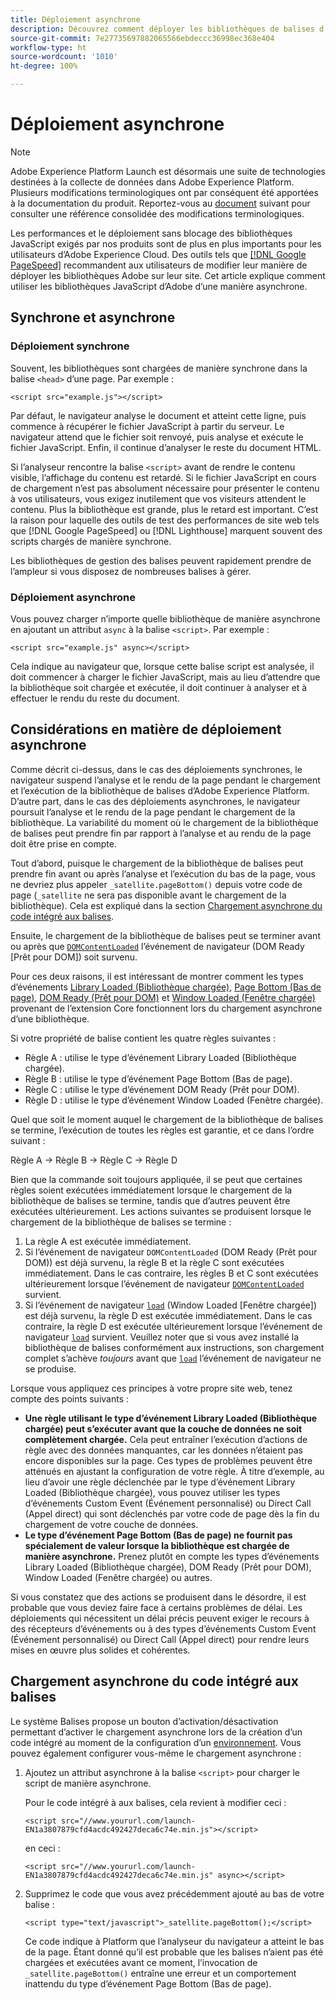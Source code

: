 ```yaml
---
title: Déploiement asynchrone
description: Découvrez comment déployer les bibliothèques de balises d’Adobe Experience Platform de manière asynchrone sur votre site web.
source-git-commit: 7e27735697882065566ebdeccc36998ec368e404
workflow-type: ht
source-wordcount: '1010'
ht-degree: 100%

---
```


# Déploiement asynchrone

>[!NOTE]
>
>Adobe Experience Platform Launch est désormais une suite de technologies destinées à la collecte de données dans Adobe Experience Platform. Plusieurs modifications terminologiques ont par conséquent été apportées à la documentation du produit. Reportez-vous au [document](../../term-updates.md) suivant pour consulter une référence consolidée des modifications terminologiques.

Les performances et le déploiement sans blocage des bibliothèques JavaScript exigés par nos produits sont de plus en plus importants pour les utilisateurs d’Adobe Experience Cloud. Des outils tels que [[!DNL Google PageSpeed]](https://developers.google.com/speed/pagespeed/insights/) recommandent aux utilisateurs de modifier leur manière de déployer les bibliothèques Adobe sur leur site. Cet article explique comment utiliser les bibliothèques JavaScript d’Adobe d’une manière asynchrone.

## Synchrone et asynchrone

### Déploiement synchrone

Souvent, les bibliothèques sont chargées de manière synchrone dans la balise `<head>` d’une page. Par exemple :

```markup
<script src="example.js"></script>
```

Par défaut, le navigateur analyse le document et atteint cette ligne, puis commence à récupérer le fichier JavaScript à partir du serveur. Le navigateur attend que le fichier soit renvoyé, puis analyse et exécute le fichier JavaScript. Enfin, il continue d’analyser le reste du document HTML.

Si l’analyseur rencontre la balise `<script>` avant de rendre le contenu visible, l’affichage du contenu est retardé. Si le fichier JavaScript en cours de chargement n’est pas absolument nécessaire pour présenter le contenu à vos utilisateurs, vous exigez inutilement que vos visiteurs attendent le contenu. Plus la bibliothèque est grande, plus le retard est important. C’est la raison pour laquelle des outils de test des performances de site web tels que [!DNL Google PageSpeed] ou [!DNL Lighthouse] marquent souvent des scripts chargés de manière synchrone.

Les bibliothèques de gestion des balises peuvent rapidement prendre de l’ampleur si vous disposez de nombreuses balises à gérer.

### Déploiement asynchrone

Vous pouvez charger n’importe quelle bibliothèque de manière asynchrone en ajoutant un attribut `async` à la balise `<script>`. Par exemple :

```markup
<script src="example.js" async></script>
```

Cela indique au navigateur que, lorsque cette balise script est analysée, il doit commencer à charger le fichier JavaScript, mais au lieu d’attendre que la bibliothèque soit chargée et exécutée, il doit continuer à analyser et à effectuer le rendu du reste du document.

## Considérations en matière de déploiement asynchrone

Comme décrit ci-dessus, dans le cas des déploiements synchrones, le navigateur suspend l’analyse et le rendu de la page pendant le chargement et l’exécution de la bibliothèque de balises d’Adobe Experience Platform. D’autre part, dans le cas des déploiements asynchrones, le navigateur poursuit l’analyse et le rendu de la page pendant le chargement de la bibliothèque. La variabilité du moment où le chargement de la bibliothèque de balises peut prendre fin par rapport à l’analyse et au rendu de la page doit être prise en compte.

Tout d’abord, puisque le chargement de la bibliothèque de balises peut prendre fin avant ou après l’analyse et l’exécution du bas de la page, vous ne devriez plus appeler `_satellite.pageBottom()` depuis votre code de page (`_satellite` ne sera pas disponible avant le chargement de la bibliothèque). Cela est expliqué dans la section [Chargement asynchrone du code intégré aux balises](#loading-the-tags-embed-code-asynchronously).

Ensuite, le chargement de la bibliothèque de balises peut se terminer avant ou après que [`DOMContentLoaded`](https://developer.mozilla.org/fr-FR/docs/Web/Events/DOMContentLoaded) l’événement de navigateur (DOM Ready [Prêt pour DOM]) soit survenu.

Pour ces deux raisons, il est intéressant de montrer comment les types d’événements [Library Loaded (Bibliothèque chargée)](../../extensions/web/core/overview.md#library-loaded-page-top), [Page Bottom (Bas de page)](../../extensions/web/core/overview.md#page-bottom), [DOM Ready (Prêt pour DOM)](../../extensions/web/core/overview.md#page-bottom) et [Window Loaded (Fenêtre chargée)](../../extensions/web/core/overview.md#window-loaded) provenant de l’extension Core fonctionnent lors du chargement asynchrone d’une bibliothèque.

Si votre propriété de balise contient les quatre règles suivantes :

* Règle A : utilise le type d’événement Library Loaded (Bibliothèque chargée).
* Règle B : utilise le type d’événement Page Bottom (Bas de page).
* Règle C : utilise le type d’événement DOM Ready (Prêt pour DOM).
* Règle D : utilise le type d’événement Window Loaded (Fenêtre chargée).

Quel que soit le moment auquel le chargement de la bibliothèque de balises se termine, l’exécution de toutes les règles est garantie, et ce dans l’ordre suivant :

Règle A → Règle B → Règle C → Règle D

Bien que la commande soit toujours appliquée, il se peut que certaines règles soient exécutées immédiatement lorsque le chargement de la bibliothèque de balises se termine, tandis que d’autres peuvent être exécutées ultérieurement. Les actions suivantes se produisent lorsque le chargement de la bibliothèque de balises se termine :

1. La règle A est exécutée immédiatement.
1. Si l’événement de navigateur `DOMContentLoaded` (DOM Ready (Prêt pour DOM)) est déjà survenu, la règle B et la règle C sont exécutées immédiatement. Dans le cas contraire, les règles B et C sont exécutées ultérieurement lorsque l’événement de navigateur [`DOMContentLoaded`](https://developer.mozilla.org/fr-FR/docs/Web/Events/DOMContentLoaded) survient.
1. Si l’événement de navigateur [`load`](https://developer.mozilla.org/fr-FR/docs/Web/Events/load) (Window Loaded [Fenêtre chargée]) est déjà survenu, la règle D est exécutée immédiatement. Dans le cas contraire, la règle D est exécutée ultérieurement lorsque l’événement de navigateur [`load`](https://developer.mozilla.org/fr-FR/docs/Web/Events/load) survient. Veuillez noter que si vous avez installé la bibliothèque de balises conformément aux instructions, son chargement complet s’achève *toujours* avant que [`load`](https://developer.mozilla.org/fr-FR/docs/Web/Events/load) l’événement de navigateur ne se produise.

Lorsque vous appliquez ces principes à votre propre site web, tenez compte des points suivants :

* **Une règle utilisant le type d’événement Library Loaded (Bibliothèque chargée) peut s’exécuter avant que la couche de données ne soit complètement chargée.** Cela peut entraîner l’exécution d’actions de règle avec des données manquantes, car les données n’étaient pas encore disponibles sur la page. Ces types de problèmes peuvent être atténués en ajustant la configuration de votre règle. À titre d’exemple, au lieu d’avoir une règle déclenchée par le type d’événement Library Loaded (Bibliothèque chargée), vous pouvez utiliser les types d’événements Custom Event (Événement personnalisé) ou Direct Call (Appel direct) qui sont déclenchés par votre code de page dès la fin du chargement de votre couche de données.
* **Le type d’événement Page Bottom (Bas de page) ne fournit pas spécialement de valeur lorsque la bibliothèque est chargée de manière asynchrone.** Prenez plutôt en compte les types d’événements Library Loaded (Bibliothèque chargée), DOM Ready (Prêt pour DOM), Window Loaded (Fenêtre chargée) ou autres.

Si vous constatez que des actions se produisent dans le désordre, il est probable que vous deviez faire face à certains problèmes de délai. Les déploiements qui nécessitent un délai précis peuvent exiger le recours à des récepteurs d’événements ou à des types d’événements Custom Event (Événement personnalisé) ou Direct Call (Appel direct) pour rendre leurs mises en œuvre plus solides et cohérentes.

## Chargement asynchrone du code intégré aux balises

Le système Balises propose un bouton d’activation/désactivation permettant d’activer le chargement asynchrone lors de la création d’un code intégré au moment de la configuration d’un [environnement](../publishing/environments.md). Vous pouvez également configurer vous-même le chargement asynchrone :

1. Ajoutez un attribut asynchrone à la balise `<script>` pour charger le script de manière asynchrone.

   Pour le code intégré à aux balises, cela revient à modifier ceci :

   ```markup
   <script src="//www.yoururl.com/launch-EN1a3807879cfd4acdc492427deca6c74e.min.js"></script>
   ```

   en ceci :

   ```markup
   <script src="//www.yoururl.com/launch-EN1a3807879cfd4acdc492427deca6c74e.min.js" async></script>
   ```

1. Supprimez le code que vous avez précédemment ajouté au bas de votre balise :

   ```markup
   <script type="text/javascript">_satellite.pageBottom();</script>
   ```

   Ce code indique à Platform que l’analyseur du navigateur a atteint le bas de la page. Étant donné qu’il est probable que les balises n’aient pas été chargées et exécutées avant ce moment, l’invocation de `_satellite.pageBottom()` entraîne une erreur et un comportement inattendu du type d’événement Page Bottom (Bas de page).
